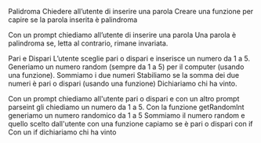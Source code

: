 Palidroma
Chiedere all’utente di inserire una parola
Creare una funzione per capire se la parola inserita è palindroma

Con un prompt chiediamo all’utente di inserire una parola
Una parola è palindroma se, letta al contrario, rimane invariata. 


Pari e Dispari
L’utente sceglie pari o dispari e inserisce un numero da 1 a 5.
Generiamo un numero random (sempre da 1 a 5) per il computer (usando una funzione).
Sommiamo i due numeri Stabiliamo se la somma dei due numeri è pari o dispari (usando una funzione)
Dichiariamo chi ha vinto.

Con un prompt chiediamo all'utente pari o dispari e con un altro prompt parseint gli chiediamo un numero da 1 a 5.
Con la funzione getRandomInt generiamo un numero randomico da 1 a 5 
Sommiamo il numero random e quello scelto dall'utente con una funzione capiamo se è pari o dispari con if
Con un if dichiariamo chi ha vinto